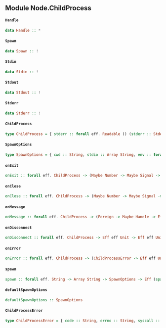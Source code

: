 ## Module Node.ChildProcess

#### `Handle`

``` purescript
data Handle :: *
```

#### `Spawn`

``` purescript
data Spawn :: !
```

#### `Stdin`

``` purescript
data Stdin :: !
```

#### `Stdout`

``` purescript
data Stdout :: !
```

#### `Stderr`

``` purescript
data Stderr :: !
```

#### `ChildProcess`

``` purescript
type ChildProcess = { stderr :: forall eff. Readable () (stderr :: Stderr | eff) String, stdin :: forall eff. Writable () (stdin :: Stdin | eff) String, stdout :: forall eff. Readable () (stdout :: Stdout | eff) String, pid :: Number, connected :: Boolean, kill :: forall eff. Fn1 Signal Boolean, send :: forall eff r. Fn2 {  | r } Handle (Eff eff Unit), disconnect :: forall eff. Fn0 (Eff eff Unit) }
```

#### `SpawnOptions`

``` purescript
type SpawnOptions = { cwd :: String, stdio :: Array String, env :: forall r. {  | r }, detached :: Boolean, uid :: Number, gid :: Number }
```

#### `onExit`

``` purescript
onExit :: forall eff. ChildProcess -> (Maybe Number -> Maybe Signal -> Eff eff Unit) -> Eff eff Unit
```

#### `onClose`

``` purescript
onClose :: forall eff. ChildProcess -> (Maybe Number -> Maybe Signal -> Eff eff Unit) -> Eff eff Unit
```

#### `onMessage`

``` purescript
onMessage :: forall eff. ChildProcess -> (Foreign -> Maybe Handle -> Eff eff Unit) -> Eff eff Unit
```

#### `onDisconnect`

``` purescript
onDisconnect :: forall eff. ChildProcess -> Eff eff Unit -> Eff eff Unit
```

#### `onError`

``` purescript
onError :: forall eff. ChildProcess -> (ChildProcessError -> Eff eff Unit) -> Eff eff Unit
```

#### `spawn`

``` purescript
spawn :: forall eff. String -> Array String -> SpawnOptions -> Eff (spawn :: Spawn | eff) ChildProcess
```

#### `defaultSpawnOptions`

``` purescript
defaultSpawnOptions :: SpawnOptions
```

#### `ChildProcessError`

``` purescript
type ChildProcessError = { code :: String, errno :: String, syscall :: String }
```


